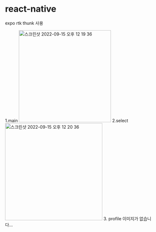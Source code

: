 # react-native
expo 
rtk thunk 사용

1.main
<img width="302" alt="스크린샷 2022-09-15 오후 12 19 36" src="https://user-images.githubusercontent.com/49061542/190306145-89c420d4-72aa-44a8-bbae-63cf31a0b5d8.png">
2.select
<img width="319" alt="스크린샷 2022-09-15 오후 12 20 36" src="https://user-images.githubusercontent.com/49061542/190306250-6b2c2829-7f6f-4028-898b-c88a91c70abe.png">
3. profile
이미지가 없습니다...
